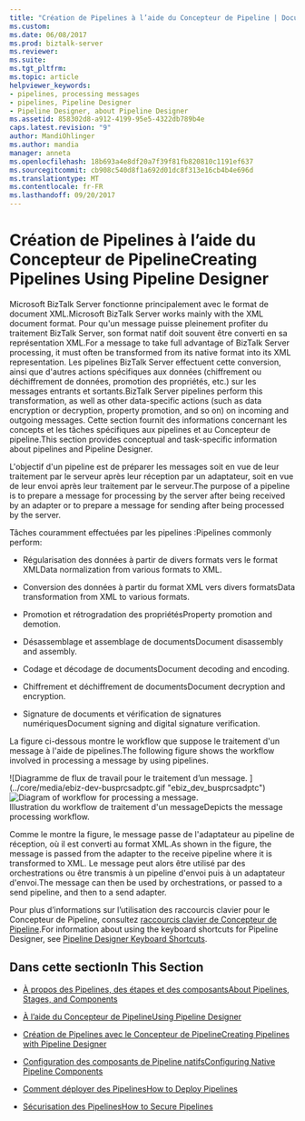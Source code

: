 ```yaml
---
title: "Création de Pipelines à l’aide du Concepteur de Pipeline | Documents Microsoft"
ms.custom: 
ms.date: 06/08/2017
ms.prod: biztalk-server
ms.reviewer: 
ms.suite: 
ms.tgt_pltfrm: 
ms.topic: article
helpviewer_keywords:
- pipelines, processing messages
- pipelines, Pipeline Designer
- Pipeline Designer, about Pipeline Designer
ms.assetid: 858302d8-a912-4199-95e5-4322db789b4e
caps.latest.revision: "9"
author: MandiOhlinger
ms.author: mandia
manager: anneta
ms.openlocfilehash: 18b693a4e8df20a7f39f81fb820810c1191ef637
ms.sourcegitcommit: cb908c540d8f1a692d01dc8f313e16cb4b4e696d
ms.translationtype: MT
ms.contentlocale: fr-FR
ms.lasthandoff: 09/20/2017
---
```

# <a name="creating-pipelines-using-pipeline-designer"></a><span data-ttu-id="054d9-102">Création de Pipelines à l’aide du Concepteur de Pipeline</span><span class="sxs-lookup"><span data-stu-id="054d9-102">Creating Pipelines Using Pipeline Designer</span></span>
<span data-ttu-id="054d9-103">Microsoft BizTalk Server fonctionne principalement avec le format de document XML.</span><span class="sxs-lookup"><span data-stu-id="054d9-103">Microsoft BizTalk Server works mainly with the XML document format.</span></span> <span data-ttu-id="054d9-104">Pour qu'un message puisse pleinement profiter du traitement BizTalk Server, son format natif doit souvent être converti en sa représentation XML.</span><span class="sxs-lookup"><span data-stu-id="054d9-104">For a message to take full advantage of BizTalk Server processing, it must often be transformed from its native format into its XML representation.</span></span> <span data-ttu-id="054d9-105">Les pipelines BizTalk Server effectuent cette conversion, ainsi que d'autres actions spécifiques aux données (chiffrement ou déchiffrement de données, promotion des propriétés, etc.) sur les messages entrants et sortants.</span><span class="sxs-lookup"><span data-stu-id="054d9-105">BizTalk Server pipelines perform this transformation, as well as other data-specific actions (such as data encryption or decryption, property promotion, and so on) on incoming and outgoing messages.</span></span> <span data-ttu-id="054d9-106">Cette section fournit des informations concernant les concepts et les tâches spécifiques aux pipelines et au Concepteur de pipeline.</span><span class="sxs-lookup"><span data-stu-id="054d9-106">This section provides conceptual and task-specific information about pipelines and Pipeline Designer.</span></span>  
  
 <span data-ttu-id="054d9-107">L'objectif d'un pipeline est de préparer les messages soit en vue de leur traitement par le serveur après leur réception par un adaptateur, soit en vue de leur envoi après leur traitement par le serveur.</span><span class="sxs-lookup"><span data-stu-id="054d9-107">The purpose of a pipeline is to prepare a message for processing by the server after being received by an adapter or to prepare a message for sending after being processed by the server.</span></span>  
  
 <span data-ttu-id="054d9-108">Tâches couramment effectuées par les pipelines :</span><span class="sxs-lookup"><span data-stu-id="054d9-108">Pipelines commonly perform:</span></span>  
  
-   <span data-ttu-id="054d9-109">Régularisation des données à partir de divers formats vers le format XML</span><span class="sxs-lookup"><span data-stu-id="054d9-109">Data normalization from various formats to XML.</span></span>  
  
-   <span data-ttu-id="054d9-110">Conversion des données à partir du format XML vers divers formats</span><span class="sxs-lookup"><span data-stu-id="054d9-110">Data transformation from XML to various formats.</span></span>  
  
-   <span data-ttu-id="054d9-111">Promotion et rétrogradation des propriétés</span><span class="sxs-lookup"><span data-stu-id="054d9-111">Property promotion and demotion.</span></span>  
  
-   <span data-ttu-id="054d9-112">Désassemblage et assemblage de documents</span><span class="sxs-lookup"><span data-stu-id="054d9-112">Document disassembly and assembly.</span></span>  
  
-   <span data-ttu-id="054d9-113">Codage et décodage de documents</span><span class="sxs-lookup"><span data-stu-id="054d9-113">Document decoding and encoding.</span></span>  
  
-   <span data-ttu-id="054d9-114">Chiffrement et déchiffrement de documents</span><span class="sxs-lookup"><span data-stu-id="054d9-114">Document decryption and encryption.</span></span>  
  
-   <span data-ttu-id="054d9-115">Signature de documents et vérification de signatures numériques</span><span class="sxs-lookup"><span data-stu-id="054d9-115">Document signing and digital signature verification.</span></span>  
  
 <span data-ttu-id="054d9-116">La figure ci-dessous montre le workflow que suppose le traitement d'un message à l'aide de pipelines.</span><span class="sxs-lookup"><span data-stu-id="054d9-116">The following figure shows the workflow involved in processing a message by using pipelines.</span></span>  
  
 <span data-ttu-id="054d9-117">![Diagramme de flux de travail pour le traitement d’un message. ] (../core/media/ebiz-dev-busprcsadptc.gif "ebiz_dev_busprcsadptc")</span><span class="sxs-lookup"><span data-stu-id="054d9-117">![Diagram of workflow for processing a message.](../core/media/ebiz-dev-busprcsadptc.gif "ebiz_dev_busprcsadptc")</span></span>  
<span data-ttu-id="054d9-118">Illustration du workflow de traitement d'un message</span><span class="sxs-lookup"><span data-stu-id="054d9-118">Depicts the message processing workflow.</span></span>  
  
 <span data-ttu-id="054d9-119">Comme le montre la figure, le message passe de l'adaptateur au pipeline de réception, où il est converti au format XML.</span><span class="sxs-lookup"><span data-stu-id="054d9-119">As shown in the figure, the message is passed from the adapter to the receive pipeline where it is transformed to XML.</span></span> <span data-ttu-id="054d9-120">Le message peut alors être utilisé par des orchestrations ou être transmis à un pipeline d'envoi puis à un adaptateur d'envoi.</span><span class="sxs-lookup"><span data-stu-id="054d9-120">The message can then be used by orchestrations, or passed to a send pipeline, and then to a send adapter.</span></span>  
  
 <span data-ttu-id="054d9-121">Pour plus d’informations sur l’utilisation des raccourcis clavier pour le Concepteur de Pipeline, consultez [raccourcis clavier de Concepteur de Pipeline](../core/pipeline-designer-keyboard-shortcuts.md).</span><span class="sxs-lookup"><span data-stu-id="054d9-121">For information about using the keyboard shortcuts for Pipeline Designer, see [Pipeline Designer Keyboard Shortcuts](../core/pipeline-designer-keyboard-shortcuts.md).</span></span>  
  
## <a name="in-this-section"></a><span data-ttu-id="054d9-122">Dans cette section</span><span class="sxs-lookup"><span data-stu-id="054d9-122">In This Section</span></span>  
  
-   [<span data-ttu-id="054d9-123">À propos des Pipelines, des étapes et des composants</span><span class="sxs-lookup"><span data-stu-id="054d9-123">About Pipelines, Stages, and Components</span></span>](../core/about-pipelines-stages-and-components.md)  
  
-   [<span data-ttu-id="054d9-124">À l’aide du Concepteur de Pipeline</span><span class="sxs-lookup"><span data-stu-id="054d9-124">Using Pipeline Designer</span></span>](../core/using-pipeline-designer.md)  
  
-   [<span data-ttu-id="054d9-125">Création de Pipelines avec le Concepteur de Pipeline</span><span class="sxs-lookup"><span data-stu-id="054d9-125">Creating Pipelines with Pipeline Designer</span></span>](../core/creating-pipelines-with-pipeline-designer.md)  
  
-   [<span data-ttu-id="054d9-126">Configuration des composants de Pipeline natifs</span><span class="sxs-lookup"><span data-stu-id="054d9-126">Configuring Native Pipeline Components</span></span>](../core/configuring-native-pipeline-components.md)  
  
-   [<span data-ttu-id="054d9-127">Comment déployer des Pipelines</span><span class="sxs-lookup"><span data-stu-id="054d9-127">How to Deploy Pipelines</span></span>](../core/how-to-deploy-pipelines.md)  
  
-   [<span data-ttu-id="054d9-128">Sécurisation des Pipelines</span><span class="sxs-lookup"><span data-stu-id="054d9-128">How to Secure Pipelines</span></span>](../core/how-to-secure-pipelines.md)